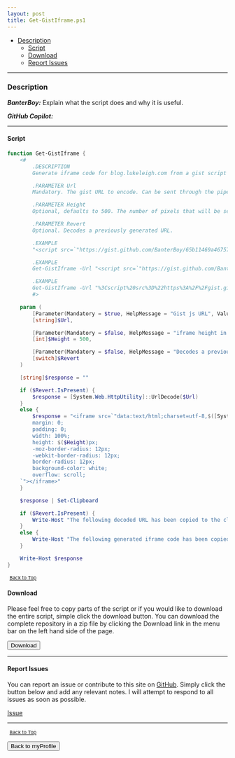 ```yaml
---
layout: post
title: Get-GistIframe.ps1
---
```


- [Description](#description)
  - [Script](#script)
  - [Download](#download)
  - [Report Issues](#report-issues)

---

### Description

**_BanterBoy:_** Explain what the script does and why it is useful.

**_GitHub Copilot:_**

---

#### Script

```powershell
function Get-GistIframe {
	<#
		.DESCRIPTION
		Generate iframe code for blog.lukeleigh.com from a gist script

		.PARAMETER Url
		Mandatory. The gist URL to encode. Can be sent through the pipeline.

		.PARAMETER Height
		Optional, defaults to 500. The number of pixels that will be set as the height of the iframe.

		.PARAMETER Revert
		Optional. Decodes a previously generated URL.

		.EXAMPLE
		"<script src=`"https://gist.github.com/BanterBoy/65b11469a46757727ef929f3925668a6.js`"></script>" | Get-GistIframe

		.EXAMPLE
		Get-GistIframe -Url "<script src=`"https://gist.github.com/BanterBoy/65b11469a46757727ef929f3925668a6.js`"></script>" -Height 750

		.EXAMPLE
		Get-GistIframe -Url "%3Cscript%20src%3D%22https%3A%2F%2Fgist.github.com%2FBanterBoy%2F65b11469a46757727ef929f3925668a6.js%22%3E%3C%2Fscript%3E" -Revert
		#>

	param (
		[Parameter(Mandatory = $true, HelpMessage = "Gist js URL", ValueFromPipeline = $true)]
		[string]$Url,

		[Parameter(Mandatory = $false, HelpMessage = "iframe height in pixels, defaults to 500")]
		[int]$Height = 500,

		[Parameter(Mandatory = $false, HelpMessage = "Decodes a previously encoded URL")]
		[switch]$Revert
	)

	[string]$response = ""

	if ($Revert.IsPresent) {
		$response = [System.Web.HttpUtility]::UrlDecode($Url)
	}
	else {
		$response = "<iframe src=`"data:text/html;charset=utf-8,$([System.Web.HttpUtility]::UrlEncode($Url))`" style=`"
		margin: 0;
		padding: 0;
		width: 100%;
		height: $($Height)px;
		-moz-border-radius: 12px;
		-webkit-border-radius: 12px;
		border-radius: 12px;
		background-color: white;
		overflow: scroll;
	`"></iframe>"
	}

	$response | Set-Clipboard

	if ($Revert.IsPresent) {
		Write-Host "The following decoded URL has been copied to the clipboard:"
	}
	else {
		Write-Host "The following generated iframe code has been copied to the clipboard:"
	}

	Write-Host $response
}
```

<span style="font-size:11px;"><a href="#"><i class="fas fa-caret-up" aria-hidden="true" style="color: white; margin-right:5px;"></i>Back to Top</a></span>

#### Download

Please feel free to copy parts of the script or if you would like to download the entire script, simple click the download button. You can download the complete repository in a zip file by clicking the Download link in the menu bar on the left hand side of the page.

<button class="btn" type="submit" onclick="window.open('/PowerShell/functions/myProfile/Get-GistIframe.ps1')">
    <i class="fa fa-cloud-download-alt">
    </i>
        Download
</button>

---

#### Report Issues

You can report an issue or contribute to this site on <a href="https://github.com/BanterBoy/scripts-blog/issues">GitHub</a>. Simply click the button below and add any relevant notes. I will attempt to respond to all issues as soon as possible.

<!-- Place this tag where you want the button to render. -->

<a class="github-button" href="https://github.com/BanterBoy/scripts-blog/issues/new?title=Get-GistIframe.ps1&body=There is a problem with this function. Please find details below." data-show-count="true" aria-label="Issue BanterBoy/scripts-blog on GitHub">Issue</a>

---

<span style="font-size:11px;"><a href="#"><i class="fas fa-caret-up" aria-hidden="true" style="color: white; margin-right:5px;"></i>Back to Top</a></span>

<a href="/menu/_pages/myProfile.html">
    <button class="btn">
        <i class='fas fa-reply'>
        </i>
            Back to myProfile
    </button>
</a>

[1]: http://ecotrust-canada.github.io/markdown-toc
[2]: https://github.com/googlearchive/code-prettify
